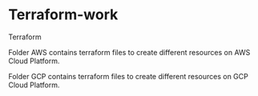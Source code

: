 # Terraform-work
Terraform

Folder AWS contains terraform files to create different resources on AWS Cloud Platform.

Folder GCP contains terraform files to create different resources on GCP Cloud Platform.
